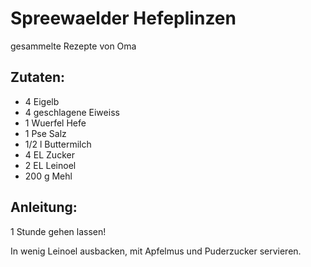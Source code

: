 Spreewaelder Hefeplinzen
===
gesammelte Rezepte von Oma

Zutaten:
---
- 4  Eigelb
- 4  geschlagene Eiweiss
- 1 Wuerfel Hefe
- 1 Pse Salz
- 1/2 l Buttermilch
- 4 EL Zucker
- 2 EL Leinoel
- 200 g Mehl

Anleitung:
---
 1 Stunde gehen lassen!

In wenig Leinoel ausbacken, mit Apfelmus und Puderzucker servieren. 
